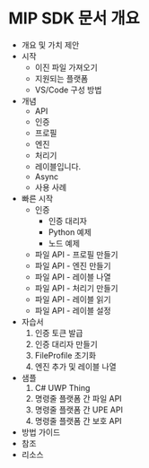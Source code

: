 # <a name="mip-sdk-docs-outline"></a>MIP SDK 문서 개요

* 개요 및 가치 제안 
* 시작
  * 이진 파일 가져오기
  * 지원되는 플랫폼
  * VS/Code 구성 방법
* 개념
  * API
  * 인증
  * 프로필
  * 엔진
  * 처리기
  * 레이블입니다.
  * Async
  * 사용 사례
* 빠른 시작
  * 인증
    * 인증 대리자
    * Python 예제
    * 노드 예제
  * 파일 API - 프로필 만들기
  * 파일 API - 엔진 만들기
  * 파일 API - 레이블 나열
  * 파일 API - 처리기 만들기
  * 파일 API - 레이블 읽기
  * 파일 API - 레이블 설정
* 자습서
  1. 인증 토큰 발급
  1. 인증 대리자 만들기
  1. FileProfile 초기화
  1. 엔진 추가 및 레이블 나열
* 샘플
  1. C# UWP Thing
  1. 명령줄 플랫폼 간 파일 API
  1. 명령줄 플랫폼 간 UPE API
  1. 명령줄 플랫폼 간 보호 API
* 방법 가이드
* 참조
* 리소스